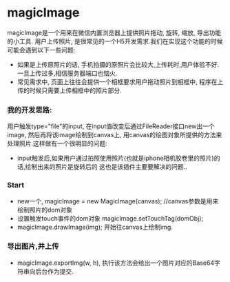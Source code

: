 # magicImage
magicImage是一个用来在微信内置浏览器上提供照片拖动, 旋转, 缩放, 导出功能的小工具.
用户上传照片, 是很常见的一个H5开发需求.我们在实现这个功能的时候可能会遇到以下一些问题:
* 如果是上传原照片的话, 手机拍摄的原照片会比较大,上传耗时,用户体验不好.一旦上传过多,相信服务器端口也恼火.
* 常见需求中, 页面上往往会提供一个相框要求用户拖动照片到相框中, 程序在上传的时候只需要上传相框中的照片部分.<br>
### 我的开发思路:
用户触发type="file"的input, 在input值改变后通过FileReader接口new出一个image, 然后再将该image绘制到canvas上, 用canvas的绘图对象所提供的方法来处理照片.这样做有一个很明显的问题:
* input触发后,如果用户通过拍照使用照片(也就是iphone相机胶卷里的照片)的话,绘制出来的照片是旋转后的
这也是该插件主要要解决的问题..


### Start
* new一个, magicImage = new MagicImage(canvas); //canvas参数是用来绘制照片的dom对象
* 设置触发touch事件的dom对象 magicImage.setTouchTag(domObj);
* magicImage.drawImage(img); 开始往canvas上绘制img.

### 导出图片,并上传
* magicImage.exportImg(w, h), 执行该方法会给出一个图片对应的Base64字符串向后台作为提交.
